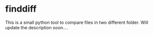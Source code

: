 # finddiff
This is a small python tool to compare files in two different folder.
Will update the description soon.... 
